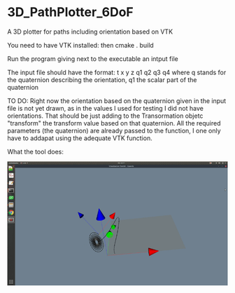 # 3D_PathPlotter_6DoF
A 3D plotter for paths including orientation based on VTK

You need to have VTK installed: then cmake .    build

Run the program giving next to the executable an intput file

The input file should have the format:
t x y z q1 q2 q3 q4   where q stands for the quaternion describing the orientation, q1 the scalar part of the quaternion


TO DO: Right now the orientation based on the quaternion given in the input file is not yet drawn, as in the values I used for testing I did not have orientations. That should be just adding to the Transormation objetc "transform" the transform value based on that quaternion. All the required parameters (the quaternion) are already passed to the function, I one only have to addapat using the adequate VTK function.

What the tool does:

![alt text](gif_1.gif)
